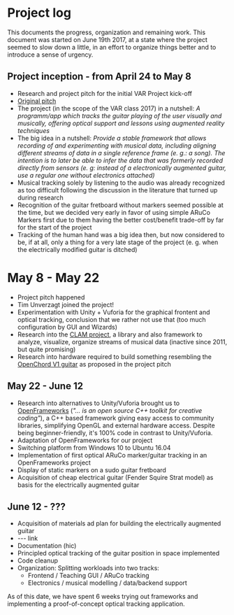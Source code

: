 # Project log

This documents the progress, organization and remaining work. This document was
started on June 19th 2017, at a state where the project seemed to slow down a
little, in an effort to organize things better and to introduce a sense of urgency.

## Project inception - from April 24 to May 8

- Research and project pitch for the initial VAR Project kick-off
- [Original pitch](project_pitch.md)
- The project (in the scope of the VAR class 2017) in a nutshell:
  _A programm/app which tracks the guitar playing
  of the user visually and musically, offering optical support and lessons
  using augmented reality techniques_
- The big idea in a nutshell: _Provide a stable framework that allows recording
  of and experimenting with musical data, including aligning different streams
  of data in a single reference frame (e. g.: a song). The intention is to later
  be able to infer the data that was formerly recorded directly from sensors
  (e. g: instead of a electronically augmented guitar, use a regular one without
  electronics attached)_
- Musical tracking solely by listening to the audio was already recognized as
  too difficult following the discussion in the literature that turned up
  during research
- Recognition of the guitar fretboard without markers seemed possible at the time, but
  we decided very early in favor of using simple ARuCo Markers first due to them
  having the better cost/benefit trade-off by far for the start of the project
- Tracking of the human hand was a big idea then, but now considered to be, if at all, only a thing for a very late stage of the project (e. g. when the electrically modified guitar is ditched)

# May 8 - May 22

 - Project pitch happened
 - Tim Unverzagt joined the project!
 - Experimentation with Unity + Vuforia for the graphical frontent and optical tracking, conclusion that we rather not use that (too much configuration by GUI and Wizards)
 - Research into the [CLAM project](http://clam-project.org/), a library and also
 framework to analyze, visualize, organize streams of musical data (inactive since 2011, but quite promising)
 - Research into hardware required to build something resembling the [OpenChord V1
 guitar](http://www.laboratoryspokane.com/openchord/the-openchord-v1-guitar/)
 as proposed in the project pitch

## May 22 - June 12
- Research into alternatives to Unity/Vuforia brought us to
  [OpenFrameworks](http://openframeworks.cc) (_"... is an open source C++ toolkit for creative coding"_), a C++ based framework giving easy access to community libraries, simplifying OpenGL and external hardware access. Despite being beginner-friendly, it's 100% code in contrast to Unity/Vuforia.
- Adaptation of OpenFrameworks for our project
- Switching platform from Windows 10 to Ubuntu 16.04
- Implementation of first optical ARuCo marker/guitar tracking in an OpenFrameworks project
- Display of static markers on a sudo guitar fretboard
- Acquisition of cheap electrical guitar (Fender Squire Strat model) as basis for the electrically augmented guitar

## June 12 - ???

- Acquisition of materials ad plan for building the electrically augmented guitar
- --- link
- Documentation (hic)
- Principled optical tracking of the guitar position in space implemented
- Code cleanup  
- Organization: Splitting workloads into two tracks:
   * Frontend / Teaching GUI / ARuCo tracking
   * Electronics / musical modelling / data/backend support

As of this date, we have spent 6 weeks trying out frameworks and implementing a
proof-of-concept optical tracking application.
